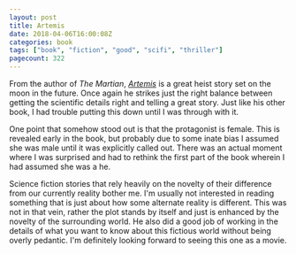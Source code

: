 ```yaml
---
layout: post
title: Artemis
date: 2018-04-06T16:00:08Z
categories: book
tags: ["book", "fiction", "good", "scifi", "thriller"]
pagecount: 322
---
```


From the author of *The Martian*, [*Artemis*][book-amaz] is a great heist story set on the moon in
the future. Once again he strikes just the right balance between getting the scientific details
right and telling a great story. Just like his other book, I had trouble putting this down until I
was through with it.

One point that somehow stood out is that the protagonist is female. This is revealed early in the
book, but probably due to some inate bias I assumed she was male until it was explicitly called out.
There was an actual moment where I was surprised and had to rethink the first part of the book
wherein I had assumed she was a he.

Science fiction stories that rely heavily on the novelty of their difference from our currently
reality bother me. I'm usually not interested in reading something that is just about how some
alternate reality is different. This was not in that vein, rather the plot stands by itself and just
is enhanced by the novelty of the surrounding world. He also did a good job of working in the
details of what you want to know about this fictious world without being overly pedantic. I'm
definitely looking forward to seeing this one as a movie.

[book-amaz]:      https://amzn.to/2qde8K4
